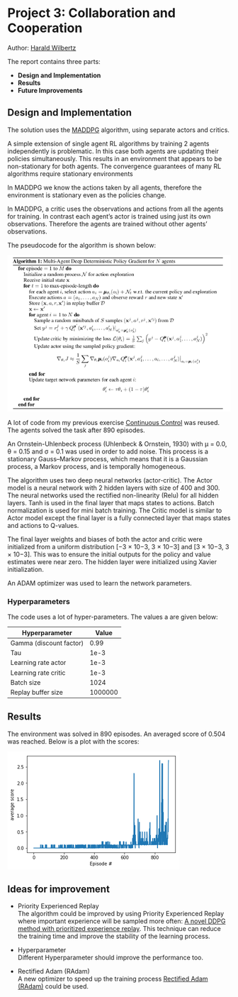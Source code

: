 # Project 3: Collaboration and Cooperation

Author: [Harald Wilbertz](http://github.com/wilbertz) 

The report contains three parts:

- **Design and Implementation**
- **Results**
- **Future Improvements** 

## Design and Implementation

The solution uses the [MADDPG](https://arxiv.org/pdf/1706.02275.pdf) algorithm, using separate actors and critics. 

A simple extension of single agent RL algorithms by training 2 agents independently is problematic. In this case both 
agents are updating their policies simultaneously. This results in an environment that appears to be non-stationary for 
both agents. The convergence guarantees of many RL algorithms require stationary environments

In MADDPG we know the actions taken by all agents, therefore the environment is stationary even as the policies change.

In MADDPG, a critic uses the observations and actions from all the agents for training. In contrast each agent’s 
actor is trained using just its own observations. Therefore the agents are trained without other agents’ observations.

The pseudocode for the algorithm is shown below:

![MADDPG](images/MADDPG.png)

A lot of code from my previous exercise [Continuous Control](http://github.com/wilbertz/Continuous-Control) was reused.
The agents solved the task after 890 episodes.
 
An Ornstein-Uhlenbeck process (Uhlenbeck & Ornstein, 1930) with &mu; = 0.0, &theta; = 0.15 and &sigma; = 0.1 was used in order to add noise.
This process is a stationary Gauss–Markov process, which means that it is a Gaussian process, a Markov process, and is temporally homogeneous.

The algorithm uses two deep neural networks (actor-critic).
The Actor model is a neural network with 2 hidden layers with size of 400 and 300. The
neural networks used the rectified non-linearity (Relu) for all hidden layers.
Tanh is used in the final layer that maps states to actions. Batch normalization is used for mini batch training.
The Critic model is similar to Actor model except the final layer is a fully connected layer that maps states and 
actions to Q-values.

The final layer weights and biases of both the actor and critic
were initialized from a uniform distribution [−3 × 10−3, 3 × 10−3] and [3 × 10−3, 3 × 10−3]. 
This was to ensure the initial outputs for the policy and value estimates were near zero. The hidden layer were 
initialized using Xavier initialization.

An ADAM optimizer was used to learn the network parameters.

### Hyperparameters

  The code uses a lot of hyper-parameters. The values a are given below:

  | Hyperparameter                      | Value   |
  | ----------------------------------- | ------- |
  | Gamma (discount factor)             | 0.99    |
  | Tau                                 | 1e-3    |
  | Learning rate actor                 | 1e-3    |
  | Learning rate critic                | 1e-3    |
  | Batch size                          | 1024    |
  | Replay buffer size                  | 1000000 |

## Results

The environment was solved in 890 episodes. An averaged score of 0.504 was reached. 
Below is a plot with the scores:

![scores](images/scores_plot.png)


## Ideas for improvement

- Priority Experienced Replay  
The algorithm could be improved by using Priority Experienced Replay where important experience will be sampled more often:
[A novel DDPG method with prioritized experience replay](https://www.semanticscholar.org/paper/A-novel-DDPG-method-with-prioritized-experience-Hou-Liu/027d002d205e49989d734603ff0c2f7cbfa6b6dd).
This technique can reduce the training time and improve the stability of the learning process.

- Hyperparameter  
Different Hyperparameter should improve the performance too.

- Rectified Adam (RAdam)  
A new optimizer to speed up the training process 
[Rectified Adam (RAdam)](https://medium.com/@lessw/new-state-of-the-art-ai-optimizer-rectified-adam-radam-5d854730807b) could be used. 
